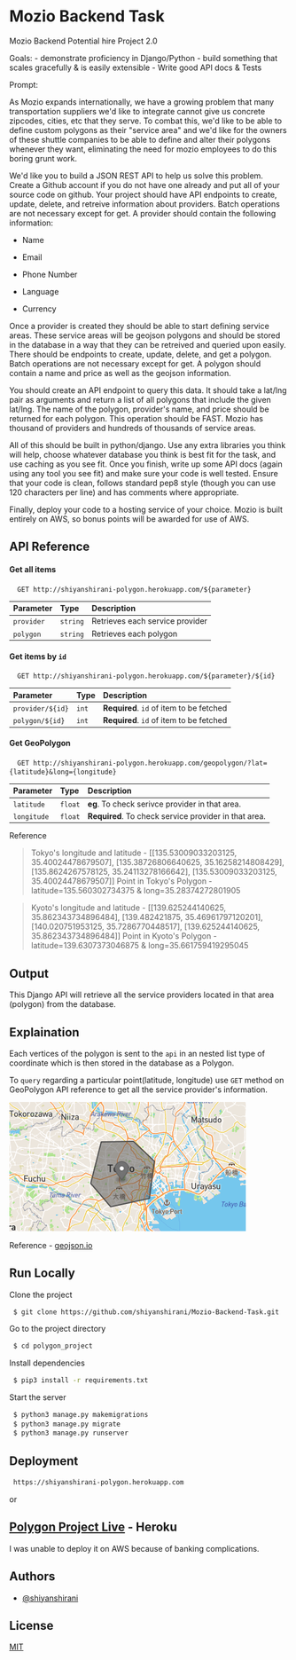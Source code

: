 # Mozio Backend Task

Mozio Backend Potential hire Project 2.0

Goals: - demonstrate proficiency in Django/Python - build something that scales gracefully & is easily extensible - Write good API docs & Tests

Prompt:

As Mozio expands internationally, we have a growing problem that many transportation suppliers we'd like to integrate cannot give us concrete zipcodes, cities, etc that they serve. To combat this, we'd like to be able to define custom polygons as their "service area" and we'd like for the owners of these shuttle companies to be able to define and alter their polygons whenever they want, eliminating the need for mozio employees to do this boring grunt work.

We'd like you to build a JSON REST API to help us solve this problem. Create a Github account if you do not have one already and put all of your source code on github. Your project should have API endpoints to create, update, delete, and retreive information about providers. Batch operations are not necessary except for get. A provider should contain the following information:

- Name

- Email

- Phone Number

- Language

- Currency

Once a provider is created they should be able to start defining service areas. These service areas will be geojson polygons and should be stored in the database in a way that they can be retreived and queried upon easily. There should be endpoints to create, update, delete, and get a polygon. Batch operations are not necessary except for get. A polygon should contain a name and price as well as the geojson information.

You should create an API endpoint to query this data. It should take a lat/lng pair as arguments and return a list of all polygons that include the given lat/lng. The name of the polygon, provider's name, and price should be returned for each polygon. This operation should be FAST. Mozio has thousand of providers and hundreds of thousands of service areas.

All of this should be built in python/django. Use any extra libraries you think will help, choose whatever database you think is best fit for the task, and use caching as you see fit. Once you finish, write up some API docs (again using any tool you see fit) and make sure your code is well tested. Ensure that your code is clean, follows standard pep8 style (though you can use 120 characters per line) and has comments where appropriate.

Finally, deploy your code to a hosting service of your choice. Mozio is built entirely on AWS, so bonus points will be awarded for use of AWS.

## API Reference

#### Get all items

```http
  GET http://shiyanshirani-polygon.herokuapp.com/${parameter}
```

| Parameter  | Type     | Description                     |
| :--------- | :------- | :------------------------------ |
| `provider` | `string` | Retrieves each service provider |
| `polygon`  | `string` | Retrieves each polygon          |

#### Get items by `id`

```http
  GET http://shiyanshirani-polygon.herokuapp.com/${parameter}/${id}
```

| Parameter        | Type  | Description                              |
| :--------------- | :---- | :--------------------------------------- |
| `provider/${id}` | `int` | **Required**. `id` of item to be fetched |
| `polygon/${id}`  | `int` | **Required**. `id` of item to be fetched |

#### Get GeoPolygon

```http
  GET http://shiyanshirani-polygon.herokuapp.com/geopolygon/?lat={latitude}&long={longitude}
```

| Parameter   | Type    | Description                                           |
| :---------- | :------ | :---------------------------------------------------- |
| `latitude`  | `float` | **eg**. To check serivce provider in that area.       |
| `longitude` | `float` | **Required**. To check service provider in that area. |

Reference

> Tokyo's longitude and latitude - [[135.53009033203125, 35.40024478679507], [135.38726806640625, 35.16258214808429], [135.8624267578125, 35.24113278166642], [135.53009033203125, 35.40024478679507]]
> Point in Tokyo's Polygon - latitude=135.560302734375 & long=35.28374272801905

> Kyoto's longitude and latitude - [[139.625244140625, 35.862343734896484], [139.482421875, 35.46961797120201], [140.020751953125, 35.7286770448517], [139.625244140625, 35.862343734896484]]
> Point in Kyoto's Polygon - latitude=139.6307373046875 & long=35.661759419295045

## Output

This Django API will retrieve all the service providers located in that area (polygon) from the database.

## Explaination

Each vertices of the polygon is sent to the `api` in an nested list type of coordinate which is then stored in the database as a Polygon.

To `query` regarding a particular point(latitude, longitude) use `GET` method on GeoPolygon API reference to get all the service provider's information.

![Tokyo](assets/Tokyo.png)

Reference - [geojson.io](https://geojson.io/#map=3/30.07/51.33)

## Run Locally

Clone the project

```console
 $ git clone https://github.com/shiyanshirani/Mozio-Backend-Task.git
```

Go to the project directory

```bash
 $ cd polygon_project
```

Install dependencies

```bash
 $ pip3 install -r requirements.txt
```

Start the server

```bash
 $ python3 manage.py makemigrations
 $ python3 manage.py migrate
 $ python3 manage.py runserver
```

## Deployment

```bash
 https://shiyanshirani-polygon.herokuapp.com
```

or

## [Polygon Project Live](<[Polygon](https://shiyanshirani-polygon.herokuapp.com/)>) - Heroku

I was unable to deploy it on AWS because of banking complications.

## Authors

- [@shiyanshirani](https://www.github.com/octokatherine)

## License

[MIT](https://choosealicense.com/licenses/mit/)
